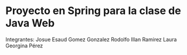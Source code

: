 # Proyecto en Spring para la clase de Java Web

Integrantes:
Josue Esaud Gomez Gonzalez
Rodolfo Illan Ramirez
Laura Georgina Pérez
